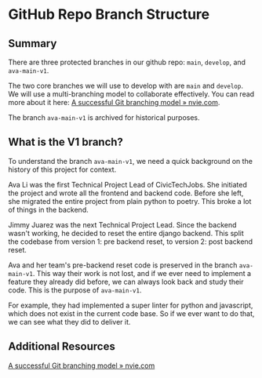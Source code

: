 # GitHub Repo Branch Structure

## Summary

There are three protected branches in our github repo: `main`, `develop`, and `ava-main-v1`.

The two core branches we will use to develop with are  `main` and `develop`. We will use a multi-branching model to collaborate effectively. You can read more about it here: [A successful Git branching model » nvie.com](https://nvie.com/posts/a-successful-git-branching-model/).

The branch `ava-main-v1` is archived for historical purposes.

## What is the V1 branch?

To understand the branch `ava-main-v1`, we need a quick background on the history of this project for context.

Ava Li was the first Technical Project Lead of CivicTechJobs. She initiated the project and wrote all the frontend and backend code. Before she left, she migrated the entire project from plain python to poetry. This broke a lot of things in the backend.

Jimmy Juarez was the next Technical Project Lead. Since the backend wasn't working, he decided to reset the entire django backend. This split the codebase from version 1: pre backend reset, to version 2: post backend reset.

Ava and her team's pre-backend reset code is preserved in the branch `ava-main-v1`. This way their work is not lost, and if we ever need to implement a feature they already did before, we can always look back and study their code. This is the purpose of `ava-main-v1`.

For example, they had implemented a super linter for python and javascript, which does not exist in the current code base. So if we ever want to do that, we can see what they did to deliver it.

## Additional Resources

[A successful Git branching model » nvie.com](https://nvie.com/posts/a-successful-git-branching-model/)